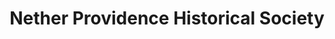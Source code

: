 ---
layout: repo
title: "Nether Providence Historical Society"
id: 15060
permalink: repos/15060/
---